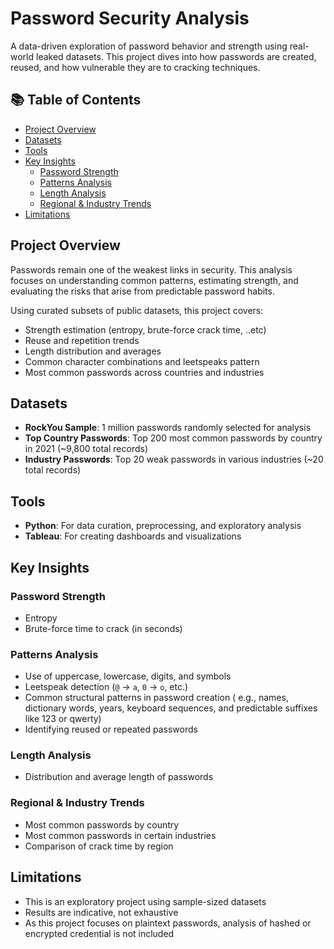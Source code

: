 # Password Security Analysis
A data-driven exploration of password behavior and strength using real-world leaked datasets. This project dives into how passwords are created, reused, and how vulnerable they are to cracking techniques.
## 📚 Table of Contents

- [Project Overview](#-project-overview)
- [Datasets](#-datasets)
- [Tools](#-tools)
- [Key Insights](#-key-insights)
  - [Password Strength](#-password-strength)
  - [Patterns Analysis](#-patterns-analysis)
  - [Length Analysis](#-length-analysis)
  - [Regional & Industry Trends](#-regional--industry-trends)
- [Limitations](#-limitations)
## Project Overview
Passwords remain one of the weakest links in security. This analysis focuses on understanding common patterns, estimating strength, and evaluating the risks that arise from predictable password habits.

Using curated subsets of public datasets, this project covers:

- Strength estimation (entropy, brute-force crack time, ..etc)
- Reuse and repetition trends
- Length distribution and averages
- Common character combinations and leetspeaks pattern
- Most common passwords across countries and industries
## Datasets
- **RockYou Sample**: 1 million passwords randomly selected for analysis  
- **Top Country Passwords**: Top 200 most common passwords by country in 2021 (~9,800 total records)  
- **Industry Passwords**: Top 20 weak passwords in various industries (~20 total records)
## Tools
- **Python**: For data curation, preprocessing, and exploratory analysis  
- **Tableau**: For creating dashboards and visualizations  
## Key Insights
### Password Strength
- Entropy 
- Brute-force time to crack (in seconds)
### Patterns Analysis
- Use of uppercase, lowercase, digits, and symbols
- Leetspeak detection (`@` → `a`, `0` → `o`, etc.)
- Common structural patterns in password creation ( e.g., names, dictionary words, years, keyboard sequences, and predictable suffixes like 123 or qwerty)
-  Identifying reused or repeated passwords
### Length Analysis
- Distribution and average length of passwords
### Regional & Industry Trends
- Most common passwords by country
- Most common passwords in certain industries
- Comparison of crack time by region
## Limitations
- This is an exploratory project using sample-sized datasets   
- Results are indicative, not exhaustive
- As this project focuses on plaintext passwords, analysis of hashed or encrypted credential is not included
